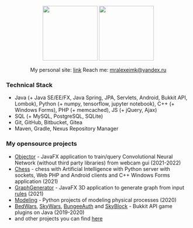 <p align='center'>
   <a href="https://github-readme-stats.vercel.app/api?username=MrAlexeiMK&show_icons=true&count_private=true"><img
           height=150
           src="https://github-readme-stats.vercel.app/api?username=MrAlexeiMK&show_icons=true&count_private=true"/></a>
   <a href="https://github.com/MrAlexeiMK/github-readme-stats"><img height=150
                                                                  src="https://github-readme-stats.vercel.app/api/top-langs/?username=MrAlexeiMK&layout=compact"/></a>
</p>
<p align='center'>
   My personal site: <a href='https://mralexeimk.github.io/'>link</a>  
   Reach me: <a href='mailto:mralexeimk@yandex.ru'>mralexeimk@yandex.ru</a>
</p>

### Technical Stack
*   Java (+ Java SE/EE/FX, Java Spring, JPA, Servlets, Android, Bukkit API, Lombok), Python (+ numpy, tensorflow, jupyter notebook), C++ (+ Windows Forms), PHP (+ memcached), JS (+ jQuery, Ajax)
*   SQL (+ MySQL, PostgreSQL, SQLite)
*   Git, GitHub, Bitbucket, Gitea
*   Maven, Gradle, Nexus Repository Manager

### My opensource projects


*   <a href="https://github.com/MrAlexeiMK/Objector">Objector</a> - JavaFX application to train/query Convolutional Neural Network (without third party libraries) from webcam gui (2021-2022)
*   <a href="https://github.com/MrAlexeiMK/Chess">Chess</a> - chess with Artificial Intelligence with Python server with sockets, Web PHP and Android clients and C++ Windows Forms application (2021)
*   <a href="https://github.com/MrAlexeiMK/GraphGenerator">GraphGenerator</a> - JavaFX 3D application to generate graph from input <a href="https://writings.stephenwolfram.com/2020/04/finally-we-may-have-a-path-to-the-fundamental-theory-of-physics-and-its-beautiful/">rules</a> (2021)
*   <a href="https://github.com/MrAlexeiMK/Modeling">Modeling</a> - Python projects of modeling physical processes (2020)
*   <a href="https://github.com/MrAlexeiMK/BedWars">BedWars</a>, <a href="https://github.com/MrAlexeiMK/SkyWars">SkyWars</a>, <a href="https://github.com/MrAlexeiMK/BungeeAuth">BungeeAuth</a> and <a href="https://github.com/MrAlexeiMK/SkyBlock">SkyBlock</a> - Bukkit API game plugins on Java (2019-2020)
*   and other projects you can find <a href="https://github.com/MrAlexeiMK?tab=repositories">here</a>
